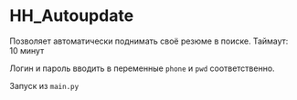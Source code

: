 # HH_Autoupdate

Позволяет автоматически поднимать своё резюме в поиске. Таймаут: 10 минут

Логин и пароль вводить в переменные `phone` и `pwd` соответственно.

Запуск из `main.py`
